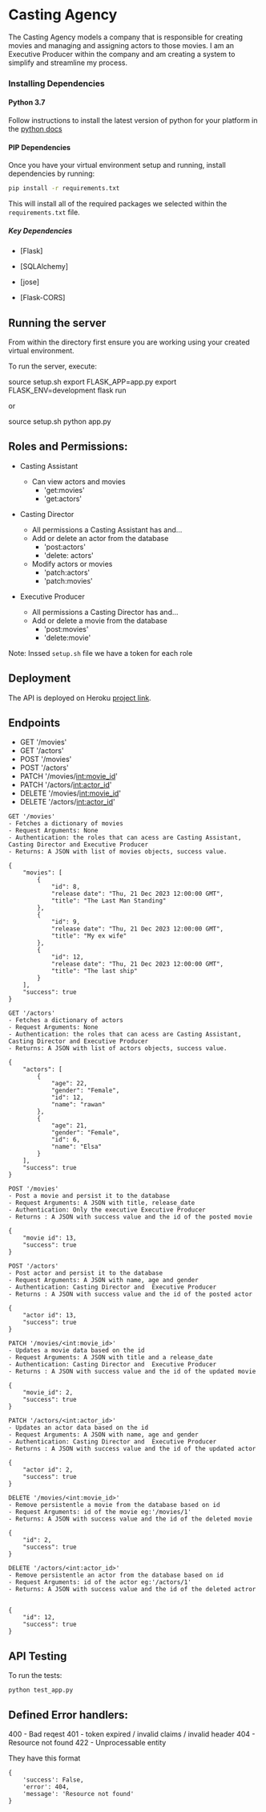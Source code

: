 # Casting Agency
The Casting Agency models a company that is responsible for creating movies and managing and assigning actors to those movies. I am an Executive Producer within the company and am creating a system to simplify and streamline my process.

### Installing Dependencies

#### Python 3.7

Follow instructions to install the latest version of python for your platform in the [python docs](https://docs.python.org/3/using/unix.html#getting-and-installing-the-latest-version-of-python)


#### PIP Dependencies

Once you have your virtual environment setup and running, install dependencies by running:

```bash
pip install -r requirements.txt
```

This will install all of the required packages we selected within the `requirements.txt` file.

##### Key Dependencies

- [Flask]

- [SQLAlchemy]


- [jose]

- [Flask-CORS]


## Running the server

From within the  directory first ensure you are working using your created virtual environment.

To run the server, execute:

source setup.sh
export FLASK_APP=app.py
export FLASK_ENV=development
flask run


or 

source setup.sh 
python app.py


## Roles and Permissions:

- Casting Assistant
    - Can view actors and movies
        - 'get:movies'
        - 'get:actors'    
 
- Casting Director
    - All permissions a Casting Assistant has and…
    - Add or delete an actor from the database
        - 'post:actors'
        - 'delete: actors'
    - Modify actors or movies
        - 'patch:actors'
        - 'patch:movies'


- Executive Producer
   - All permissions a Casting Director has and…
   - Add or delete a movie from the database
        - 'post:movies'
        - 'delete:movie'

Note: Inssed `setup.sh` file we have a token for each role

## Deployment

The API is deployed on Heroku [project link](https://rawani.herokuapp.com/).

## Endpoints

- GET '/movies'
- GET '/actors'
- POST '/movies'
- POST '/actors'
- PATCH '/movies/<int:movie_id>'
- PATCH '/actors/<int:actor_id>'
- DELETE '/movies/<int:movie_id>'
- DELETE '/actors/<int:actor_id>'

```
GET '/movies'
- Fetches a dictionary of movies 
- Request Arguments: None
- Authentication: the roles that can acess are Casting Assistant, Casting Director and Executive Producer
- Returns: A JSON with list of movies objects, success value.

{
    "movies": [
        {
            "id": 8,
            "release date": "Thu, 21 Dec 2023 12:00:00 GMT",
            "title": "The Last Man Standing"
        },
        {
            "id": 9,
            "release date": "Thu, 21 Dec 2023 12:00:00 GMT",
            "title": "My ex wife"
        },
        {
            "id": 12,
            "release date": "Thu, 21 Dec 2023 12:00:00 GMT",
            "title": "The last ship"
        }
    ],
    "success": true
}
```

```
GET '/actors'
- Fetches a dictionary of actors 
- Request Arguments: None
- Authentication: the roles that can acess are Casting Assistant, Casting Director and Executive Producer
- Returns: A JSON with list of actors objects, success value.

{
    "actors": [
        {
            "age": 22,
            "gender": "Female",
            "id": 12,
            "name": "rawan"
        },
        {
            "age": 21,
            "gender": "Female",
            "id": 6,
            "name": "Elsa"
        }
    ],
    "success": true
}
```

```
POST '/movies'
- Post a movie and persist it to the database
- Request Arguments: A JSON with title, release_date  
- Authentication: Only the executive Executive Producer
- Returns : A JSON with success value and the id of the posted movie

{
    "movie id": 13,
    "success": true
}
```

```
POST '/actors'
- Post actor and persist it to the database
- Request Arguments: A JSON with name, age and gender  
- Authentication: Casting Director and  Executive Producer 
- Returns : A JSON with success value and the id of the posted actor

{
    "actor id": 13,
    "success": true
}
```
```
PATCH '/movies/<int:movie_id>'
- Updates a movie data based on the id 
- Request Arguments: A JSON with title and a release_date 
- Authentication: Casting Director and  Executive Producer 
- Returns : A JSON with success value and the id of the updated movie

{
    "movie_id": 2,
    "success": true
}
```

```
PATCH '/actors/<int:actor_id>'
- Updates an actor data based on the id 
- Request Arguments: A JSON with name, age and gender 
- Authentication: Casting Director and  Executive Producer 
- Returns : A JSON with success value and the id of the updated actor

{
    "actor id": 2,
    "success": true
}
```

```
DELETE '/movies/<int:movie_id>'
- Remove persistentle a movie from the database based on id 
- Request Arguments: id of the movie eg:'/movies/1'
- Returns: A JSON with success value and the id of the deleted movie

{
    "id": 2,
    "success": true
}
```

```
DELETE '/actors/<int:actor_id>'
- Remove persistentle an actor from the database based on id 
- Request Arguments: id of the actor eg:'/actors/1'
- Returns: A JSON with success value and the id of the deleted actror 


{
    "id": 12,
    "success": true
}
```

## API Testing
To run the tests:
```
python test_app.py

``` 

## Defined Error handlers:

400 - Bad reqest
401 - token expired / invalid claims / invalid header
404 - Resource not found
422 - Unprocessable entity

They have this format
```
{
    'success': False,
    'error': 404,
    'message': 'Resource not found'
}
```
